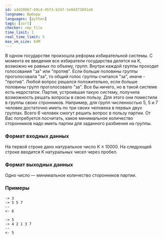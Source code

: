 ```yaml
---
id: a4d20867-b9c4-45f3-b24f-1e9d373891a8
longname: Выборы
languages: [python]
tags: [sort]
checker: cmp_file
time_limit: 1
real_time_limit: 5  
max_vm_size: 64M
---
```




В одном государстве произошла реформа избирательной системы. С момента ее введения все избиратели государства делятся на K, возможно не равных по объему, групп.
Внутри каждой группы проходит голосования "за" или "против". Если больше половины группы проголосовала "за", то общий голос группы считался "за", иначе - "против".
Любой вопрос решался положительно, если больше половины групп проголосовало "за".
Все бы ничего, но в такой системе есть недостаток. Партия, устроившая такую систему, получила возможность решать вопросы в свою пользу. Для этого они поместили в группы своих стронников.
Например, для групп численностью 5, 5 и 7 человек достаточно иметь по три своих человека в первых двух группах. Всего 6 человек смогут решить вопрос в пользу партии.
От Вас потребуется посчитать, какое минимальное количество сторонников надо иметь партии для заданного разбиения на группы.
### Формат входных данных

На первой строке дано натуральное число K ≤ 10000. На следующей строке вводится K натуральных чисел через пробел.

### Формат выходных данных

Одно число — минимальное количество сторонников партии.

### Примеры

```
-> 3
-> 5 5 7
--
<- 6
```

```
-> 5
-> 4 2 1 3 7
--
<- 5
```

